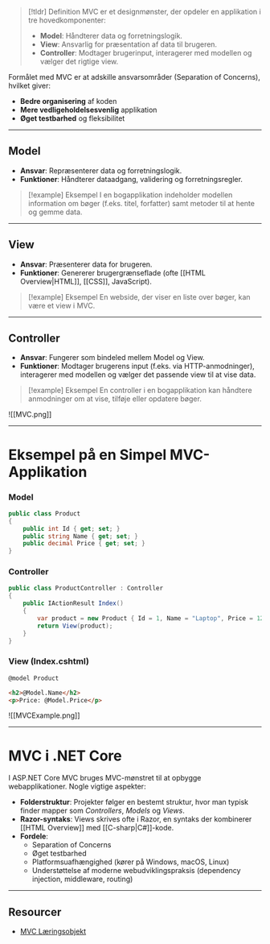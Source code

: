 >[!tldr] Definition
> MVC er et designmønster, der opdeler en applikation i tre hovedkomponenter:
>
>- **Model**: Håndterer data og forretningslogik.
>- **View**: Ansvarlig for præsentation af data til brugeren.
>- **Controller**: Modtager brugerinput, interagerer med modellen og vælger det rigtige view.

Formålet med MVC er at adskille ansvarsområder (Separation of Concerns), hvilket giver:

- **Bedre organisering** af koden
- **Mere vedligeholdelsesvenlig** applikation
- **Øget testbarhed** og fleksibilitet

---

## Model
- **Ansvar**: Repræsenterer data og forretningslogik.
- **Funktioner**: Håndterer dataadgang, validering og forretningsregler.

>[!example] Eksempel 
> I en bogapplikation indeholder modellen information om bøger (f.eks. titel, forfatter) samt metoder til at hente og gemme data.

---

## View
- **Ansvar**: Præsenterer data for brugeren.
- **Funktioner**: Genererer brugergrænseflade (ofte [[HTML Overview|HTML]], [[CSS]], JavaScript).

>[!example] Eksempel 
> En webside, der viser en liste over bøger, kan være et view i MVC.

---

## Controller
- **Ansvar**: Fungerer som bindeled mellem Model og View.
- **Funktioner**: Modtager brugerens input (f.eks. via HTTP-anmodninger), interagerer med modellen og vælger det passende view til at vise data.

>[!example] Eksempel 
> En controller i en bogapplikation kan håndtere anmodninger om at vise, tilføje eller opdatere bøger.

![[MVC.png]]

---

# Eksempel på en Simpel MVC-Applikation
### Model
```csharp
public class Product
{
    public int Id { get; set; }
    public string Name { get; set; }
    public decimal Price { get; set; }
}
```
### Controller
```csharp
public class ProductController : Controller
{
    public IActionResult Index()
    {
        var product = new Product { Id = 1, Name = "Laptop", Price = 1200.00M };
        return View(product);
    }
}
```
### View (Index.cshtml)
```HTML
@model Product

<h2>@Model.Name</h2>
<p>Price: @Model.Price</p>
```
![[MVCExample.png]]

---

# MVC i .NET Core
I ASP.NET Core MVC bruges MVC-mønstret til at opbygge webapplikationer. Nogle vigtige aspekter:

- **Folderstruktur**: Projekter følger en bestemt struktur, hvor man typisk finder mapper som _Controllers_, _Models_ og _Views_.
- **Razor-syntaks**: Views skrives ofte i Razor, en syntaks der kombinerer [[HTML Overview]] med [[C-sharp|C#]]-kode.
- **Fordele**:
    - Separation of Concerns
    - Øget testbarhed
    - Platformsuafhængighed (kører på Windows, macOS, Linux)
    - Understøttelse af moderne webudviklingspraksis (dependency injection, middleware, routing)

---

## Resourcer
- [MVC Læringsobjekt](https://scorm.itslearning.com/data/3289/C20150/ims_import_31/scormcontent/index.html#/lessons/grhP87jiixA2xco0Po68qgclVO-mlfzn)